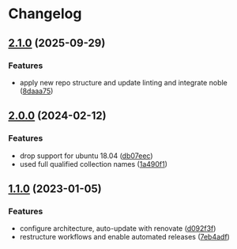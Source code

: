 # Changelog

## [2.1.0](https://github.com/rolehippie/fzf/compare/v2.0.0...v2.1.0) (2025-09-29)


### Features

* apply new repo structure and update linting and integrate noble ([8daaa75](https://github.com/rolehippie/fzf/commit/8daaa75df5428fc31ade9b7ba1807a134d1b3a02))

## [2.0.0](https://github.com/rolehippie/fzf/compare/v1.1.0...v2.0.0) (2024-02-12)


### Features

* drop support for ubuntu 18.04 ([db07eec](https://github.com/rolehippie/fzf/commit/db07eecf753cd773ebc10d76617b72777858cfbb))
* used full qualified collection names ([1a490f1](https://github.com/rolehippie/fzf/commit/1a490f138f4d244f205347dd352fb09848e5faf5))

## [1.1.0](https://github.com/rolehippie/fzf/compare/v1.0.0...v1.1.0) (2023-01-05)


### Features

* configure architecture, auto-update with renovate ([d092f3f](https://github.com/rolehippie/fzf/commit/d092f3f64e4f759de1d7dddefa513ae163f3fcf2))
* restructure workflows and enable automated releases ([7eb4adf](https://github.com/rolehippie/fzf/commit/7eb4adf9bd2fbca2347cfdb4e0bba205a1c1767d))
